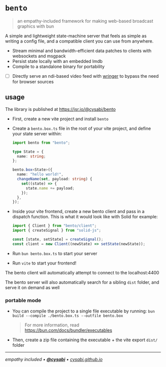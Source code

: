 # `bento`
> an empathy-included framework for making web-based broadcast graphics with bun

A simple and lightweight state-machine server that feels as simple as writing a config file, and a compatible client you can use from anywhere.

- Stream minimal and bandwidth-efficient data patches to clients with websockets and msgpack
- Persist state locally with an embedded lmdb
- Compile to a standalone binary for portability
- [ ] Directly serve an ndi-based video feed with [wringer](https://github.com/cysabi/wringer) to bypass the need for browser sources

## usage
The library is published at https://jsr.io/@cysabi/bento

- First, create a new vite project and install `bento`
- Create a `bento.box.ts` file in the root of your vite project, and define your state server within:
  ```ts
  import bento from "bento";
  
  type State = {
    name: string;
  };

  bento.box<State>({
    name: "hello world!",
    changeName(set, payload: string) {
      set((state) => {
        state.name += payload;
      });
    },
  });
  ```
- Inside your vite frontend, create a new bento client and pass in a dispatch function. This is what it would look like with Solid for example:
  ```ts
  import { Client } from "bento/client";
  import { createSignal } from "solid-js";

  const [state, setState] = createSignal();
  const client = new Client((newState) => setState(newState));
  ```

- Run `bun bento.box.ts` to start your server
- Run `vite` to start your frontend!

The bento client will automatically attempt to connect to the localhost:4400

The bento server will also automatically search for a sibling `dist` folder, and serve it on demand as well

### portable mode
- You can compile the project to a single file executable by running:
  `bun build --compile ./bento.box.ts --outfile bento.box`
  > For more information, read https://bun.com/docs/bundler/executables
- Then, create a zip file containing the executable + the vite export `dist/` folder

---

*empathy included • [**@cysabi**](https://github.com/cysabi) • [cysabi.github.io](https://cysabi.github.io)*
